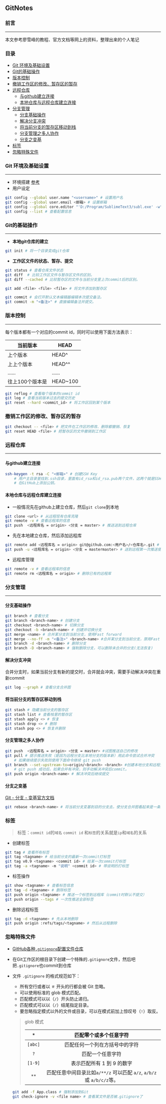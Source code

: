 ## GitNotes

### 前言

****

本文参考廖雪峰的教程、官方文档等网上的资料，整理出来的个人笔记

### 目录

* [Git 环境及基础设置](#Git-环境及基础设置)
* [Git的基础操作](#Git的基础操作)
* [版本控制](#版本控制)
* [撤销工作区的修改、暂存区的暂存](#撤销工作区的修改、暂存区的暂存)
* [远程仓库](#远程仓库)
  * [与github建立连接](#与github建立连接)
  * [本地仓库与远程仓库建立连接](#本地仓库与远程仓库建立连接)
* [分支管理](#分支管理)
  * [分支基础操作](#分支基础操作)
  * [解决分支冲突](#解决分支冲突)
  * [将当前分支的暂存区移动到栈](#将当前分支的暂存区移动到栈)
  * [分支管理之多人协作](#分支管理之多人协作)
  * [分支之变基](#分支之变基)
* [标签](#标签)
* [忽略特殊文件](#忽略特殊文件)

### Git 环境及基础设置

****

* 环境搭建    [参考](../MyWin/WinProgram.md/)
* 用户设定
```bash
git config --global user.name "<username>" # 设置用户名
git config --global user.email <邮箱> # 设置邮箱
git config --global core.editor "'D:/Program/SublimeText3/subl.exe' -w" # 设置默认文本编辑器为sublime文本编辑器
git config --list # 查看配置信息
```

### Git的基础操作

****

*   **本地git仓库的建立**

```bash
git init # 将一个目录变成git仓库
```

*   **工作区文件的状态、暂存、提交**

```bash
git status # 查看仓库文件状态
git diff  # 比较工作区文件与暂存区文件的区别。
git diff --cached # 比较暂存区的文件与当前分支里上次commit后的区别。

git add <file> <file> <file> # 将文件添加到暂存区

git commit # 会打开默认文本编辑器编辑本次提交备注。
git commit -m "<备注>" # 直接编辑备注并提交。
```

### 版本控制

****

每个版本都有一个对应的commit id，同时可以使用下面方法表示：

| 当前版本        | HEAD     |
| --------------- | -------- |
| 上个版本        | HEAD^    |
| 上上个版本      | HEAD^^   |
| ......          | ......   |
| 往上100个版本是 | HEAD~100 |

```bash
git reflog # 查看每个版本的commit id
git log # 查看当前版本过去的提交历史
git reset --hard <commit_id> # 将工作区回到某个版本
```

### 撤销工作区的修改、暂存区的暂存

```bash
git checkout -- <file> # 把文件在工作区的修改、删除都撤销、恢复
git reset HEAD <file> # 把暂存区的文件撤销到工作区
```

### 远程仓库

****

#### 与github建立连接

```bash
ssh-keygen -t rsa -C "<邮箱>" # 创建SSH Key
    # 用户主目录里找到.ssh目录，里面有id_rsa和id_rsa.pub两个文件，这两个就是SSH Key的秘钥对，id_rsa是私钥，id_rsa.pub是公钥。
    # 在GitHub上添加公钥。
```

####  本地仓库与远程仓库建立连接

* 一般情况先在github上建立仓库，然后`git clone`到本地

```bash
git clone <url> # 从远程现有仓库克隆
git remote -v # 查看远程库的信息
git push  <远程库名 = origin> <分支 = master> # 推送送到远程仓库
```

* 先在本地建立仓库，然后添加远程库

```bash
git remote add <远程库名 = origin> git@github.com:<用户名>/<仓库名>.git # 建立连接
git push -u <远程库名 = origin> <分支 = mastermaster> # 送到远程第一次推送使用-u参数，关联仓库 
```

*   远程库管理

```bash
git remote -v # 查看远程库的信息
git remote rm <远程库名 = origin> # 删除已有的远程库
```

### 分支管理

****

#### 分支基础操作

```bash
git branch # 查看分支
git branch <branch-name> # 创建分支
git checkout <branch-name> # 切换分支
git checkout -b <branch-name> # 创建并切换分支
git merge <name> # 合并某分支到当前分支，使用Fast forward
git merge --no-ff -m "<备注>" <branch-name> #合并某分支到当前分支，禁用Fast forward：多进行一次commit,保留合并分支消息
git branch -d <branch-name> # 删除分支
git branch -D <branch-name> # 强制删除分支，可以删除未合并的分支(无法恢复)

```
#### 解决分支冲突

合并分支时，如果当前分支有新的提交时，合并就会冲突，需要手动解决冲突在重新commit

```bash
git log --graph # 查看分支合并图
```

#### 将当前分支的暂存区移动到栈

```bash
git stash # 隐藏当前分支的暂存区
git stash list # 查看栈里的暂存区
git stash apply <> # 恢复
git stash drop <> # 删除
git stash pop <> # 恢复并删除
```

#### 分支管理之多人协作

```bash
git push  <远程库名 = origin> <分支 = master> #试图推送自己的修改
git pull # 提示推送失败（是因为远程分支比本地分支的版本新）用此命令尝试合并冲突
	# 如果继续提示失败则使用下面命令继续 git push
git branch --set-upstream-to=origin/<branch> <branch> #创建本地分支和远程分支的链接关系
	# git push 成功后，如果合并有冲突，则手动解决冲突后commit。
git push origin <branch-name> # 解决冲突后继续提交
```

#### 分支之变基

[Git - 分支 - 变基官方文档](https://git-scm.com/book/zh/v2/Git-%E5%88%86%E6%94%AF-%E5%8F%98%E5%9F%BA)

```bash
git rebase <branch-name> # 将当前分支变基到目的分支去，使分支合并图看起来是一条直线
```

### 标签

>   标签：`commit id`的`域名`
>   `commit id` 和`标签`的关系就是`ip`和`域名`的关系

*   创建标签

```bash
git tag # 查看所有标签
git tag <tagname> # 给当前分支的最新一次commit打标签
git tag v0.9 <tagname> <commit id> # 给某一次commit打标签
git tag -a <tagname> -m "说明" <commit id> # 带说明的打标签
```

*	标签操作

```bash
git show <tagname> # 查看标签信息
git tag -d <tagname> # 删除标签
git push origin <tagname> # 推送一个标签到远程库（commit时默认不提交）
git push origin --tags # 一次性推送全部标签
```

*   删除远程标签

```bash
git tag -d <tagname> # 先从本地删除
git push origin :refs/tags/<tagname> # 然后从远程删除
```

### 忽略特殊文件

*   [GitHub各种`.gitignore`配置文件仓库](https://github.com/github/gitignore)
*   在Git工作区的根目录下创建一个特殊的`.gitignore`文件，然后吧把`.gitignore`也commit到仓库
*   文件 `.gitignore` 的格式规范如下：
    *   所有空行或者以 `＃` 开头的行都会被 Git 忽略。
    *   可以使用标准的 glob 模式匹配。
    *   匹配模式可以以（`/`）开头防止递归。
    *   匹配模式可以以（`/`）结尾指定目录。
    *   要忽略指定模式以外的文件或目录，可以在模式前加上惊叹号（`!`）取反。

    >    glob 模式
    >
    >   |   `*`   |                    匹配零个或多个任意字符                    |
    >   | :-----: | :----------------------------------------------------------: |
    >   | `[abc]` |                匹配任何一个列在方括号中的字符                |
    >   |   `?`   |                       匹配一个任意字符                       |
    >   | `[1-9]` |                  表示匹配所有 1 到 9 的数字                  |
    >   |  `**`   | 匹配任意中间目录比如`a/**/z` 可以匹配 `a/z`, `a/b/z` 或 `a/b/c/z`等。 |

	```bash
	git add -f App.class # 强制添加到Git
	git check-ignore -v <file name> # 查看某文件是否被.gitignore了
	```
